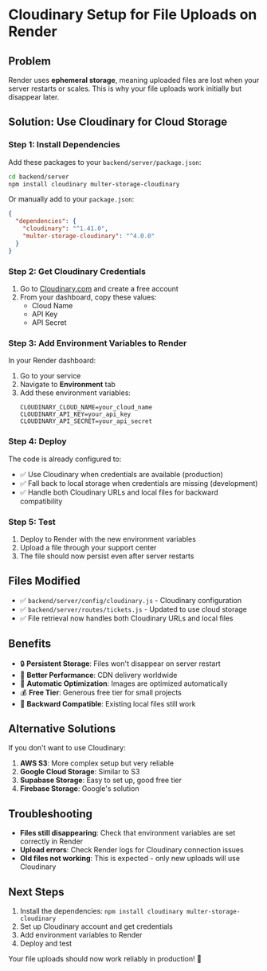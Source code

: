 # Cloudinary Setup for File Uploads on Render

## Problem
Render uses **ephemeral storage**, meaning uploaded files are lost when your server restarts or scales. This is why your file uploads work initially but disappear later.

## Solution: Use Cloudinary for Cloud Storage

### Step 1: Install Dependencies

Add these packages to your `backend/server/package.json`:

```bash
cd backend/server
npm install cloudinary multer-storage-cloudinary
```

Or manually add to your `package.json`:
```json
{
  "dependencies": {
    "cloudinary": "^1.41.0",
    "multer-storage-cloudinary": "^4.0.0"
  }
}
```

### Step 2: Get Cloudinary Credentials

1. Go to [Cloudinary.com](https://cloudinary.com) and create a free account
2. From your dashboard, copy these values:
   - Cloud Name
   - API Key  
   - API Secret

### Step 3: Add Environment Variables to Render

In your Render dashboard:

1. Go to your service
2. Navigate to **Environment** tab
3. Add these environment variables:
   ```
   CLOUDINARY_CLOUD_NAME=your_cloud_name
   CLOUDINARY_API_KEY=your_api_key
   CLOUDINARY_API_SECRET=your_api_secret
   ```

### Step 4: Deploy

The code is already configured to:
- ✅ Use Cloudinary when credentials are available (production)
- ✅ Fall back to local storage when credentials are missing (development)
- ✅ Handle both Cloudinary URLs and local files for backward compatibility

### Step 5: Test

1. Deploy to Render with the new environment variables
2. Upload a file through your support center
3. The file should now persist even after server restarts

## Files Modified

- ✅ `backend/server/config/cloudinary.js` - Cloudinary configuration
- ✅ `backend/server/routes/tickets.js` - Updated to use cloud storage
- ✅ File retrieval now handles both Cloudinary URLs and local files

## Benefits

- 🔒 **Persistent Storage**: Files won't disappear on server restart
- 🚀 **Better Performance**: CDN delivery worldwide
- 📱 **Automatic Optimization**: Images are optimized automatically
- 💰 **Free Tier**: Generous free tier for small projects
- 🔄 **Backward Compatible**: Existing local files still work

## Alternative Solutions

If you don't want to use Cloudinary:

1. **AWS S3**: More complex setup but very reliable
2. **Google Cloud Storage**: Similar to S3
3. **Supabase Storage**: Easy to set up, good free tier
4. **Firebase Storage**: Google's solution

## Troubleshooting

- **Files still disappearing**: Check that environment variables are set correctly in Render
- **Upload errors**: Check Render logs for Cloudinary connection issues
- **Old files not working**: This is expected - only new uploads will use Cloudinary

## Next Steps

1. Install the dependencies: `npm install cloudinary multer-storage-cloudinary`
2. Set up Cloudinary account and get credentials
3. Add environment variables to Render
4. Deploy and test

Your file uploads should now work reliably in production! 🎉



